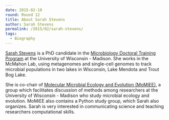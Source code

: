 ```yaml
---
date: 2015-02-10
round: Round 12
title: About Sarah Stevens
author: Sarah Stevens
permalink: /2015/02/sarah-stevens/
tags:
  - Biography
---
```

[Sarah Stevens](https://sites.google.com/site/bactstevens/home) is a PhD candidate in the [Microbiology Doctoral Training Program](http://www.microbiology.wisc.edu/) 
at the University of Wisconsin - Madison.  She works in the McMahon Lab, using metagenomes 
and single-cell genomes to track microbial populations in two lakes in Wisconsin, 
Lake Mendota and Trout Bog Lake.

She is co-chair of [Molecular Microbial Ecology and Evolution (MoMiEE)](https://sites.google.com/a/wisc.edu/momiee/), a group which 
facilitates discussion of methods among researchers at the University of Wisconsin - Madison 
who study microbial ecology and evolution.  MoMiEE also contains a Python study group, which 
Sarah also organizes.  Sarah is very interested in communicating science and teaching 
researchers computational skills.
